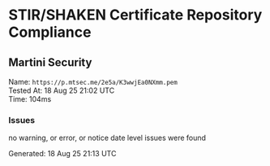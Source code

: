 # STIR/SHAKEN Certificate Repository Compliance

## Martini Security

Name: `https://p.mtsec.me/2e5a/K3wwjEa0NXmm.pem`\
Tested At: 18 Aug 25 21:02 UTC\
Time: 104ms

### Issues

no warning, or error, or notice date level issues were found

Generated: 18 Aug 25 21:13 UTC